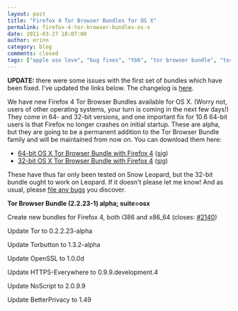 ```yaml
---
layout: post
title: "Firefox 4 Tor Browser Bundles for OS X"
permalink: firefox-4-tor-browser-bundles-os-x
date: 2011-03-27 18:07:00
author: erinn
category: blog
comments: closed
tags: ["apple osx love", "bug fixes", "tbb", "tor browser bundle", "torbrowser", "updated packages"]
---
```


**UPDATE:** there were some issues with the first set of bundles which have been fixed. I've updated the links below. The changelog is [here](https://gitweb.torproject.org/erinn/torbrowser.git/commitdiff/f9a70aadab4d4a950d55df0f373bb4804ef9e012?hp=48cb945f7f180baad7f536405d4a0cf3ddfa3714).

We have new Firefox 4 Tor Browser Bundles available for OS X. (Worry not, users of other operating systems, your turn is coming in the next few days!) They come in 64- and 32-bit versions, and one important fix for 10.6 64-bit users is that Firefox no longer crashes on initial startup. These are alpha, but they are going to be a permanent addition to the Tor Browser Bundle family and will be maintained from now on. You can download them here:

-   [64-bit OS X Tor Browser Bundle with Firefox 4](https://www.torproject.org/dist/torbrowser/osx/TorBrowser-2.2.23-2-alpha-osx-x86_64-en-US.zip) ([sig](https://www.torproject.org/dist/torbrowser/osx/TorBrowser-2.2.23-12alpha-osx-x86_64-en-US.zip.asc))
-   [32-bit OS X Tor Browser Bundle with Firefox 4](https://www.torproject.org/dist/torbrowser/osx/TorBrowser-2.2.23-2-alpha-osx-i386-en-US.zip) ([sig](https://www.torproject.org/dist/torbrowser/osx/TorBrowser-2.2.23-2-alpha-osx-i386-en-US.zip.asc))

These have thus far only been tested on Snow Leopard, but the 32-bit bundle ought to work on Leopard. If it doesn't please let me know! And as usual, please [file any bugs](https://trac.torproject.org/projects/tor) you discover.

**Tor Browser Bundle (2.2.23-1) alpha; suite=osx**

Create new bundles for Firefox 4, both i386 and x86\_64 (closes: [\#2140](https://trac.torproject.org/projects/tor/ticket/2140))

Update Tor to 0.2.2.23-alpha

Update Torbutton to 1.3.2-alpha

Update OpenSSL to 1.0.0d

Update HTTPS-Everywhere to 0.9.9.development.4

Update NoScript to 2.0.9.9

Update BetterPrivacy to 1.49
